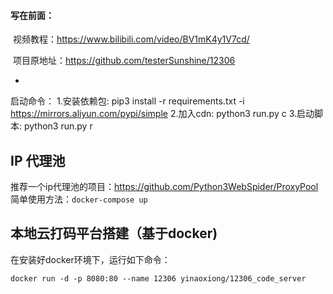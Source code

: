 #### 写在前面：
​	视频教程：https://www.bilibili.com/video/BV1mK4y1V7cd/ 

​	项目原地址：https://github.com/testerSunshine/12306   

   - 

启动命令：
   1.安装依赖包:  pip3 install -r requirements.txt -i https://mirrors.aliyun.com/pypi/simple
   2.加入cdn:    python3 run.py c
   3.启动脚本:    python3 run.py r  

## IP 代理池
推荐一个ip代理池的项目：https://github.com/Python3WebSpider/ProxyPool
简单使用方法：`docker-compose up`

## 本地云打码平台搭建（基于docker)
在安装好docker环境下，运行如下命令：
```angular2html
docker run -d -p 8080:80 --name 12306 yinaoxiong/12306_code_server
```
